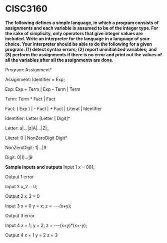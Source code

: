 # CISC3160
**The following defines a simple language, in which a program consists of assignments and each variable is 
assumed to be of the integer type. For the sake of simplicity, only operators that give integer values are 
included. Write an interpreter for the language in a language of your choice. Your interpreter should be able
to do the following for a given program: (1) detect syntax errors; (2) report uninitialized variables; and 
(3) perform the assignments if there is no error and print out the values of all the variables after all the 
assignments are done.**

Program:
  Assignment*

Assignment:
	Identifier = Exp;

Exp: 
	Exp + Term | Exp - Term | Term

Term:
	Term * Fact  | Fact

Fact:
	( Exp ) | - Fact | + Fact | Literal | Identifier

Identifier:
     	Letter [Letter | Digit]*

Letter:
	a|...|z|A|...|Z|_

Literal:
	0 | NonZeroDigit Digit*
		
NonZeroDigit:
	1|...|9

Digit:
	0|1|...|9
  
**Sample inputs and outputs**
Input 1
x = 001;

Output 1
error

Input 2
x_2 = 0;

Output 2
x_2 = 0

Input 3
x = 0
y = x;
z = ---(x+y);

Output 3
error

Input 4
x = 1;
y = 2;
z = ---(x+y)*(x+-y);

Output 4
x = 1
y = 2
z = 3
